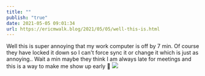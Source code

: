 ```yaml
---
title: ""
publish: "true"
date: 2021-05-05 09:01:34
url: https://ericmwalk.blog/2021/05/05/well-this-is.html
---
```


Well this is super annoying that my work computer is off by 7 min. Of course they have locked it down so I can't force sync it or change it which is just as annoying.. Wait a min maybe they think I am always late for meetings and this is a way to make me show up early 🤣
![](https://ericmwalk.blog/uploads/2021/d4fdbbdf35.jpg)